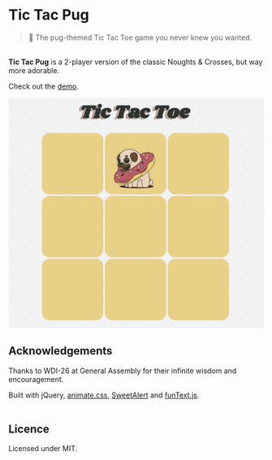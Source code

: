 # Tic Tac Pug

>  🐶  The pug-themed Tic Tac Toe game you never knew you wanted.


<br/>**Tic Tac Pug** is a 2-player version of the classic Noughts & Crosses, but way more adorable.  

Check out the [demo](https://amandytang.github.io/Tic-Tac-Pug/).

![Tic Tac Pug Screenshot](https://github.com/amandytang/Tic-Tac-Pug/blob/master/css/images/screenshot.png)
<br/>
## Acknowledgements

Thanks to WDI-26 at General Assembly for their infinite wisdom and encouragement.

Built with jQuery, [animate.css](https://daneden.github.io/animate.css/), [SweetAlert](https://sweetalert.js.org) and [funText.js](https://briznad.github.io/funText/).
<br/><br/>

## Licence

Licensed under MIT.
